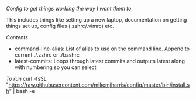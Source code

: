 *Config to get things working the way I want them to*

This includes things like setting up a new laptop, documentation on getting things set up, config files (.zshrc/.vimrc) etc.

*Contents*
- command-line-alias:  List of alias to use on the command line.  Append to current ./.zshrc or ./bashrc
- latest-commits: Loops through latest commits and outputs latest along with numbering so you can select 


*To run*
curl -fsSL "https://raw.githubusercontent.com/mikemjharris/config/master/bin/install.sh" | bash -e
